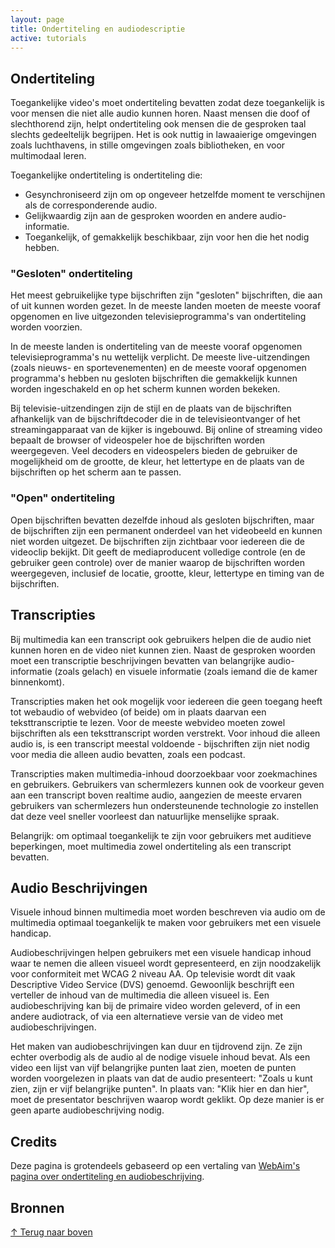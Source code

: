 ```yaml
---
layout: page
title: Ondertiteling en audiodescriptie
active: tutorials
---
```


## Ondertiteling 
Toegankelijke video's moet ondertiteling bevatten zodat deze toegankelijk is voor mensen die niet alle audio kunnen horen. Naast mensen die doof of slechthorend zijn, helpt ondertiteling ook mensen die de gesproken taal slechts gedeeltelijk begrijpen. Het is ook nuttig in lawaaierige omgevingen zoals luchthavens, in stille omgevingen zoals bibliotheken, en voor multimodaal leren.

Toegankelijke ondertiteling is ondertiteling die:
* Gesynchroniseerd zijn om op ongeveer hetzelfde moment te verschijnen als de corresponderende audio.
* Gelijkwaardig zijn aan de gesproken woorden en andere audio-informatie.
* Toegankelijk, of gemakkelijk beschikbaar, zijn voor hen die het nodig hebben.

### "Gesloten" ondertiteling

Het meest gebruikelijke type bijschriften zijn "gesloten" bijschriften, die aan of uit kunnen worden gezet. In de meeste landen moeten de meeste vooraf opgenomen en live uitgezonden televisieprogramma's van ondertiteling worden voorzien.

In de meeste landen is ondertiteling van de meeste vooraf opgenomen televisieprogramma's nu wettelijk verplicht. De meeste live-uitzendingen (zoals nieuws- en sportevenementen) en de meeste vooraf opgenomen programma's hebben nu gesloten bijschriften die gemakkelijk kunnen worden ingeschakeld en op het scherm kunnen worden bekeken.

Bij televisie-uitzendingen zijn de stijl en de plaats van de bijschriften afhankelijk van de bijschriftdecoder die in de televisieontvanger of het streamingapparaat van de kijker is ingebouwd. Bij online of streaming video bepaalt de browser of videospeler hoe de bijschriften worden weergegeven. Veel decoders en videospelers bieden de gebruiker de mogelijkheid om de grootte, de kleur, het lettertype en de plaats van de bijschriften op het scherm aan te passen.

### "Open" ondertiteling

Open bijschriften bevatten dezelfde inhoud als gesloten bijschriften, maar de bijschriften zijn een permanent onderdeel van het videobeeld en kunnen niet worden uitgezet. De bijschriften zijn zichtbaar voor iedereen die de videoclip bekijkt. Dit geeft de mediaproducent volledige controle (en de gebruiker geen controle) over de manier waarop de bijschriften worden weergegeven, inclusief de locatie, grootte, kleur, lettertype en timing van de bijschriften.

## Transcripties

Bij multimedia kan een transcript ook gebruikers helpen die de audio niet kunnen horen en de video niet kunnen zien. Naast de gesproken woorden moet een transcriptie beschrijvingen bevatten van belangrijke audio-informatie (zoals gelach) en visuele informatie (zoals iemand die de kamer binnenkomt). 

Transcripties maken het ook mogelijk voor iedereen die geen toegang heeft tot webaudio of webvideo (of beide) om in plaats daarvan een teksttranscriptie te lezen. Voor de meeste webvideo moeten zowel bijschriften als een teksttranscript worden verstrekt. Voor inhoud die alleen audio is, is een transcript meestal voldoende - bijschriften zijn niet nodig voor media die alleen audio bevatten, zoals een podcast.

Transcripties maken multimedia-inhoud doorzoekbaar voor zoekmachines en gebruikers. Gebruikers van schermlezers kunnen ook de voorkeur geven aan een transcript boven realtime audio, aangezien de meeste ervaren gebruikers van schermlezers hun ondersteunende technologie zo instellen dat deze veel sneller voorleest dan natuurlijke menselijke spraak.

Belangrijk: om optimaal toegankelijk te zijn voor gebruikers met auditieve beperkingen, moet multimedia zowel ondertiteling als een transcript bevatten.

## Audio Beschrijvingen

Visuele inhoud binnen multimedia moet worden beschreven via audio om de multimedia optimaal toegankelijk te maken voor gebruikers met een visuele handicap.

Audiobeschrijvingen helpen gebruikers met een visuele handicap inhoud waar te nemen die alleen visueel wordt gepresenteerd, en zijn noodzakelijk voor conformiteit met WCAG 2 niveau AA. Op televisie wordt dit vaak Descriptive Video Service (DVS) genoemd. Gewoonlijk beschrijft een verteller de inhoud van de multimedia die alleen visueel is. Een audiobeschrijving kan bij de primaire video worden geleverd, of in een andere audiotrack, of via een alternatieve versie van de video met audiobeschrijvingen.

Het maken van audiobeschrijvingen kan duur en tijdrovend zijn. Ze zijn echter overbodig als de audio al de nodige visuele inhoud bevat. Als een video een lijst van vijf belangrijke punten laat zien, moeten de punten worden voorgelezen in plaats van dat de audio presenteert: "Zoals u kunt zien, zijn er vijf belangrijke punten". In plaats van: "Klik hier en dan hier", moet de presentator beschrijven waarop wordt geklikt. Op deze manier is er geen aparte audiobeschrijving nodig.

## Credits

Deze pagina is grotendeels gebaseerd op een vertaling van <a href="https://webaim.org/techniques/captions/">WebAim's pagina over ondertiteling en audiobeschrijving</a>.

## Bronnen

<p class="toplink">
  <a href="#top" title="Terug naar boven">&uarr; Terug naar boven</a>
</p>